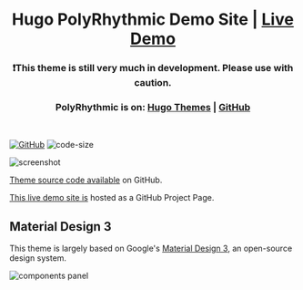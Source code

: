 <h1 align=center>Hugo PolyRhythmic Demo Site | <a href="https://polyrhythmic.xyz/" rel="nofollow">Live Demo</a></h1>

<h3 align=center>❗This theme is still very much in development. Please use with caution.</h3>

<h3 align=center>PolyRhythmic is on: 
<a href="https://themes.gohugo.io/themes/hugo-polyrhythmic/" rel="nofollow">Hugo Themes</a> | 
<a href="https://github.com/wonyoung-jang/hugo-PolyRhythmic" rel="nofollow">GitHub</a>
</h3>

<br>

[![GitHub](https://img.shields.io/github/license/wonyoung-jang/hugo-PolyRhythmic)](https://github.com/wonyoung-jang/hugo-PolyRhythmic-demo/blob/main/LICENSE)
![code-size](https://img.shields.io/github/languages/code-size/wonyoung-jang/hugo-PolyRhythmic-demo)

![screenshot](https://raw.githubusercontent.com/wonyoung-jang/hugo-PolyRhythmic/main/images/screenshot.png)

[Theme source code available](https://github.com/wonyoung-jang/hugo-PolyRhythmic/) on GitHub. 

[This live demo site is](https://polyrhythmic.xyz/) hosted as a GitHub Project Page.

## Material Design 3

This theme is largely based on Google's [Material Design 3](https://m3.material.io/), an open-source design system.

![components panel](https://raw.githubusercontent.com/wonyoung-jang/hugo-PolyRhythmic/main/images/tn.png)
